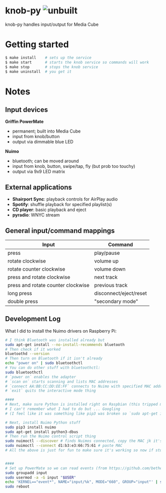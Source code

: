 # knob-py ![unbuilt](https://img.shields.io/badge/-unbuilt-red)

knob-py handles input/output for Media Cube

# Getting started

```bash
$ make install    # sets up the service
$ make start      # starts the knob service so commands will work
$ make stop       # stops the knob service
$ make uninstall  # you get it
```

# Notes

## Input devices

**Griffin PowerMate**

- permanent; built into Media Cube
- input from knob/button
- output via dimmable blue LED

**Nuimo**

- bluetooth; can be moved around
- input from knob, button, swipe/tap, fly (but prob too touchy)
- output via 9x9 LED matrix

## External applications

- **Shairport Sync**: playback controls for AirPlay audio
- **Spotify**: shuffle playback for specified playlist(s)
- **CD player**: basic playback and eject
- **pyradio**: WNYC stream

## General input/command mappings

| Input                              | Command                |
| ---------------------------------- | ---------------------- |
| press                              | play/pause             |
| rotate clockwise                   | volume up              |
| rotate counter clockwise           | volume down            |
| press and rotate clockwise         | next track             |
| press and rotate counter clockwise | previous track         |
| long press                         | disconnect/eject/reset |
| double press                       | "secondary mode"       |

## Development Log

What I did to install the Nuimo drivers on Raspberry Pi:

```bash
# I think Bluetooth was installed already but
sudo apt-get install --no-install-recommends bluetooth
# Then check if it worked
bluetoothd --version
# Then turn on Bluetooth if it isn't already
echo "power on" | sudo bluetoothctl
# You can do other stuff with bluetoothctl:
sudo bluetoothctl
# `power on` enables the adapter
# `scan on` starts scanning and lists MAC addresses
# `connect AA:BB:CC:DD:EE:FF` connects to Nuimo with specified MAC address
# `exit` quits the interactive mode thing

####
# Next, make sure Python is installed right on Raspbian (this tripped me up)
# I can't remember what I had to do but ... Googling
# (I feel like it was something like pip3 was broken so `sudo apt-get install python3-pip`)

# Next, install Nuimo Python stuff
sudo pip3 install nuimo
sudo apt-get install python3-dbus
# Then run the Nuimo control script thing
sudo nuimoctl --discover # finds Nuimos connected, copy the MAC jk it's d1:b3:e3:66:75:61
sudo nuimoctl --connect d1:b3:e3:66:75:61 # paste MAC
# All the above is just for fun to make sure it's working so now if stuff shows up it's good


####
# Set up PowerMate so we can read events (from https://github.com/bethebunny/powermate#setup)
sudo groupadd input
sudo usermod -a -G input "$USER"
echo 'KERNEL=="event*", NAME="input/%k", MODE="660", GROUP="input"' | sudo tee -a /etc/udev/rules.d/99-input.rules
sudo reboot
```
